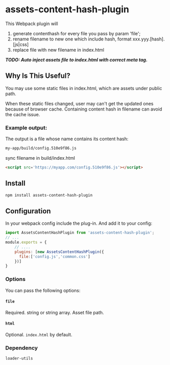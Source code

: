 # assets-content-hash-plugin

This Webpack plugin will

1. generate contenthash for every file you pass by param 'file';
2. rename filename to new one which include hash, format xxx.yyy.[hash].[js|css]
3. replace file with new filename in index.html

***TODO: Auto inject assets file to index.html with correct meta tag.***

## Why Is This Useful?

You may use some static files in index.html, which are assets under public path.

When these static files changed, user may can't get the updated ones because of browser cache. Containing content hash in filename can avoid the cache issue.



### Example output:

The output is a file whose name contains its content hash:

```html
my-app/build/config.510e9f86.js
```

sync filename in build/index.html

```html
<script src='https://myapp.com/config.510e9f86.js'></script>
```

## Install

```sh
npm install assets-content-hash-plugin
```

## Configuration

In your webpack config include the plug-in. And add it to your config:

```js
import AssetsContentHashPlugin from 'assets-content-hash-plugin';
// ...
module.exports = {
    // ....
    plugins: [new AssetsContentHashPlugin({
      file:['config.js','common.css']
    })]
}
```

### Options

You can pass the following options:

#### `file`
Required. string or string array. Asset file path.

#### `html`

Optional. `index.html` by default.

### Dependency
```html
loader-utils 
```
